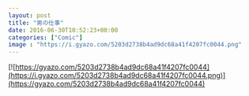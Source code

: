 ```yaml
---
layout: post
title: "男の仕事"
date: 2016-06-30T10:52:23+00:00
categories: ["Comic"]
image : "https://i.gyazo.com/5203d2738b4ad9dc68a41f4207fc0044.png"
---
```


[![https://gyazo.com/5203d2738b4ad9dc68a41f4207fc0044](https://i.gyazo.com/5203d2738b4ad9dc68a41f4207fc0044.png)](https://gyazo.com/5203d2738b4ad9dc68a41f4207fc0044)